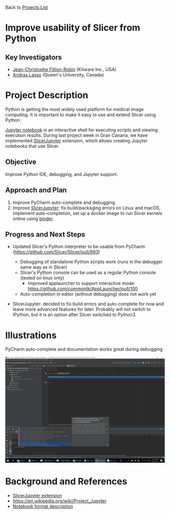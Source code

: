 Back to [Projects List](../../README.md#ProjectsList)

# Improve usability of Slicer from Python

## Key Investigators

- [Jean-Christophe Fillion-Robin](https://www.kitware.com/jean-christophe-fillion-robin/) (Kitware Inc., USA)
- [Andras Lasso](https://github.com/lassoan) (Queen's University, Canada)

# Project Description

Python is getting the most widely used platform for medical image computing. It is important to make it easy to use and extend Slicer using Python.

[Jupyter notebook](https://en.wikipedia.org/wiki/IPython) is an interactive shell for executing scripts and viewing execution results. During last project week in Gran Canaria, we have implemented [SlicerJupyter](https://github.com/Slicer/SlicerJupyter) extension, which allows creating Jupyter notebooks that use Slicer. 

## Objective

Improve Python IDE, debugging, and Jupyter support.

## Approach and Plan

1. Improve PyCharm auto-complete and debugging
1. Improve [SlicerJupyter](https://github.com/Slicer/SlicerJupyter): fix build/packaging errors on Linux and macOS, implement auto-completion, set up a docker image to run Slicer kernels online using [binder](https://mybinder.org/).

## Progress and Next Steps

- Updated Slicer's Python interpreter to be usable from PyCharm (https://github.com/Slicer/Slicer/pull/993)
  - Debugging of standalone Python scripts work (runs in the debugger same way as in Slicer)
  - Slicer's Python console can be used as a regular Python console (tested on linux only)
    - Improved applauncher to support interactive mode: https://github.com/commontk/AppLauncher/pull/100
  - Auto-completion in editor (without debugging) does not work yet

- SlicerJupyter: decided to fix build errors and auto-complete for now and leave more advanced features for later. Probably will not switch to IPython, but it is an option after Slicer switched to Python3.

# Illustrations

PyCharm auto-complete and documentation works great during debugging

![PyCharmAutoComplete](PyCharmAutoComplete.png)

# Background and References

- [SlicerJupyter extension](https://github.com/Slicer/SlicerJupyter)
- https://en.wikipedia.org/wiki/Project_Jupyter
- [Notebook format description](http://nbformat.readthedocs.io/en/latest/format_description.html)
